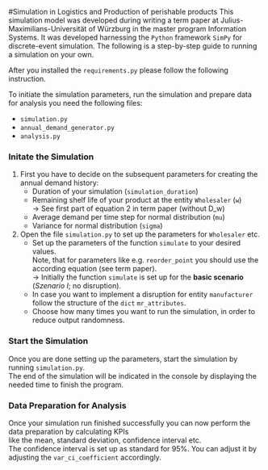 #Simulation in Logistics and Production of perishable products
This simulation model was developed during writing a term paper 
at Julius-Maximilians-Universität of Würzburg in the master program Information Systems. 
It was developed harnessing the `Python` framework `SimPy` for discrete-event simulation.
The following is a step-by-step guide to running a simulation on your own.

After you installed the ``requirements.py`` please follow the following instruction. 

To initiate the simulation parameters, run the simulation and prepare data for analysis you need the following files:
- `simulation.py`
- `annual_demand_generator.py`
- `analysis.py`

### Initate the Simulation

1. First you have to decide on the subsequent parameters for creating the annual demand history:
   - Duration of your simulation (`simulation_duration`)
   - Remaining shelf life of your product at the entity `Wholesaler` (`w`) <br> &rarr;  See first part of equation 2 in term paper (without D_w) 
   - Average demand per time step for normal distribution (`mu`) 
   - Variance for normal distribution (`sigma`) 
2. Open the file `simulation.py` to set up the parameters for `Wholesaler` etc.<br>
   - Set up the parameters of the function `simulate` to your desired values. 
   <br> Note, that for parameters like e.g. `reorder_point` you should use the according equation (see term paper).
   <br> &rarr; Initially the function `simulate` is set up for the **basic scenario** (*Szenario I*; no disruption).
   - In case you want to implement a disruption for entity `manufacturer` follow the structure of the `dict` `mr_attributes`.
   - Choose how many times you want to run the simulation, in order to reduce output randomness.

### Start the Simulation

Once you are done setting up the parameters, start the simulation by running `simulation.py`. <br>
The end of the simulation will be indicated in the console by displaying the needed time to finish the program. 

### Data Preparation for Analysis

Once your simulation run finished successfully you can now perform the data preparation by calculating KPIs <br>
like the mean, standard deviation, confidence interval etc. <br>
The confidence interval is set up as standard for 95%. You can adjust it by adjusting the `var_ci_coefficient` accordingly.
